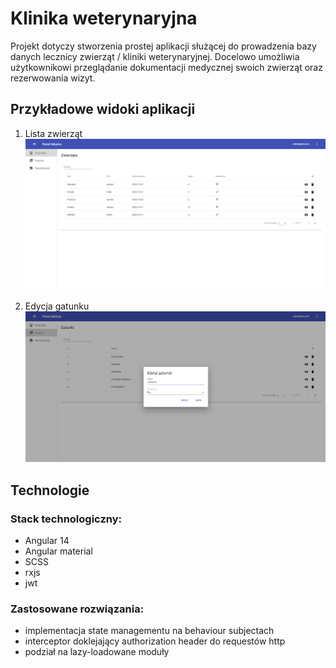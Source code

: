 # Klinika weterynaryjna
Projekt dotyczy stworzenia prostej aplikacji służącej do prowadzenia bazy danych lecznicy zwierząt / kliniki weterynaryjnej. Docelowo umożliwia użytkownikowi przeglądanie dokumentacji medycznej swoich zwierząt oraz rezerwowania wizyt.

## Przykładowe widoki aplikacji
1. Lista zwierząt
![app1](./src/assets/app_1.png)

2. Edycja gatunku
![app2](./src/assets/app_2.png)

   
## Technologie

### Stack technologiczny:
* Angular 14
* Angular material
* SCSS
* rxjs
* jwt

### Zastosowane rozwiązania:
* implementacja state managementu na behaviour subjectach
* interceptor doklejający authorization header do requestów http
* podział na lazy-loadowane moduły
